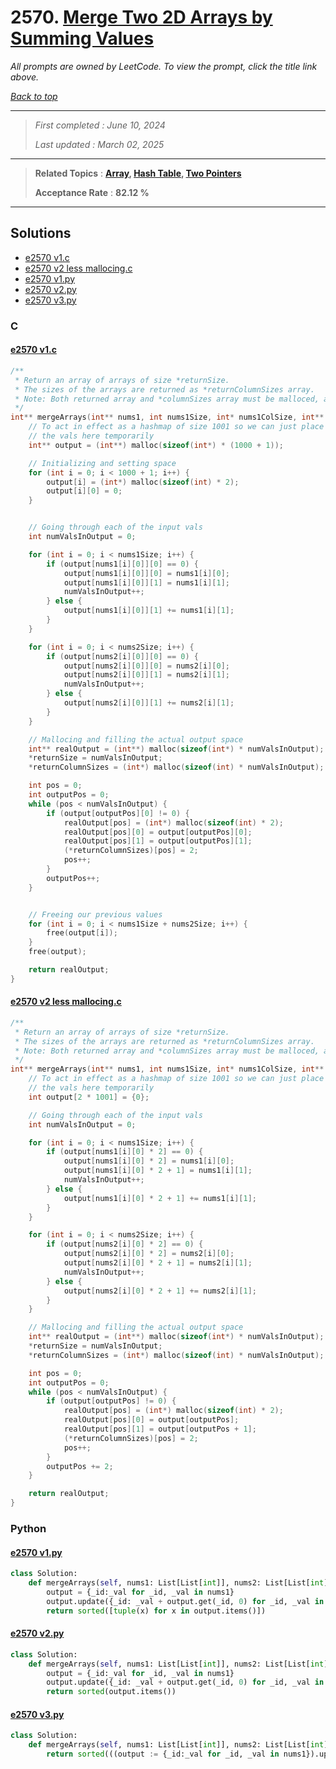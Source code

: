 # 2570. [Merge Two 2D Arrays by Summing Values](<https://leetcode.com/problems/merge-two-2d-arrays-by-summing-values>)

*All prompts are owned by LeetCode. To view the prompt, click the title link above.*

*[Back to top](<../README.md>)*

------

> *First completed : June 10, 2024*
>
> *Last updated : March 02, 2025*

------

> **Related Topics** : **[Array](<by_topic/Array.md>), [Hash Table](<by_topic/Hash Table.md>), [Two Pointers](<by_topic/Two Pointers.md>)**
>
> **Acceptance Rate** : **82.12 %**

------

## Solutions

- [e2570 v1.c](<../my-submissions/e2570 v1.c>)
- [e2570 v2 less mallocing.c](<../my-submissions/e2570 v2 less mallocing.c>)
- [e2570 v1.py](<../my-submissions/e2570 v1.py>)
- [e2570 v2.py](<../my-submissions/e2570 v2.py>)
- [e2570 v3.py](<../my-submissions/e2570 v3.py>)
### C
#### [e2570 v1.c](<../my-submissions/e2570 v1.c>)
```C
/**
 * Return an array of arrays of size *returnSize.
 * The sizes of the arrays are returned as *returnColumnSizes array.
 * Note: Both returned array and *columnSizes array must be malloced, assume caller calls free().
 */
int** mergeArrays(int** nums1, int nums1Size, int* nums1ColSize, int** nums2, int nums2Size, int* nums2ColSize, int* returnSize, int** returnColumnSizes){
    // To act in effect as a hashmap of size 1001 so we can just place 
    // the vals here temporarily
    int** output = (int**) malloc(sizeof(int*) * (1000 + 1));

    // Initializing and setting space
    for (int i = 0; i < 1000 + 1; i++) {
        output[i] = (int*) malloc(sizeof(int) * 2);
        output[i][0] = 0;
    }


    // Going through each of the input vals
    int numValsInOutput = 0;

    for (int i = 0; i < nums1Size; i++) {
        if (output[nums1[i][0]][0] == 0) {
            output[nums1[i][0]][0] = nums1[i][0];
            output[nums1[i][0]][1] = nums1[i][1];
            numValsInOutput++;
        } else {
            output[nums1[i][0]][1] += nums1[i][1];
        }
    }

    for (int i = 0; i < nums2Size; i++) {
        if (output[nums2[i][0]][0] == 0) {
            output[nums2[i][0]][0] = nums2[i][0];
            output[nums2[i][0]][1] = nums2[i][1];
            numValsInOutput++;
        } else {
            output[nums2[i][0]][1] += nums2[i][1];
        }
    }

    // Mallocing and filling the actual output space
    int** realOutput = (int**) malloc(sizeof(int*) * numValsInOutput);
    *returnSize = numValsInOutput;
    *returnColumnSizes = (int*) malloc(sizeof(int) * numValsInOutput);

    int pos = 0;
    int outputPos = 0;
    while (pos < numValsInOutput) {
        if (output[outputPos][0] != 0) {
            realOutput[pos] = (int*) malloc(sizeof(int) * 2);
            realOutput[pos][0] = output[outputPos][0];
            realOutput[pos][1] = output[outputPos][1];
            (*returnColumnSizes)[pos] = 2;
            pos++;
        }
        outputPos++;
    }


    // Freeing our previous values
    for (int i = 0; i < nums1Size + nums2Size; i++) {
        free(output[i]);    
    }
    free(output);

    return realOutput;
}
```

#### [e2570 v2 less mallocing.c](<../my-submissions/e2570 v2 less mallocing.c>)
```C
/**
 * Return an array of arrays of size *returnSize.
 * The sizes of the arrays are returned as *returnColumnSizes array.
 * Note: Both returned array and *columnSizes array must be malloced, assume caller calls free().
 */
int** mergeArrays(int** nums1, int nums1Size, int* nums1ColSize, int** nums2, int nums2Size, int* nums2ColSize, int* returnSize, int** returnColumnSizes){
    // To act in effect as a hashmap of size 1001 so we can just place 
    // the vals here temporarily
    int output[2 * 1001] = {0};

    // Going through each of the input vals
    int numValsInOutput = 0;

    for (int i = 0; i < nums1Size; i++) {
        if (output[nums1[i][0] * 2] == 0) {
            output[nums1[i][0] * 2] = nums1[i][0];
            output[nums1[i][0] * 2 + 1] = nums1[i][1];
            numValsInOutput++;
        } else {
            output[nums1[i][0] * 2 + 1] += nums1[i][1];
        }
    }

    for (int i = 0; i < nums2Size; i++) {
        if (output[nums2[i][0] * 2] == 0) {
            output[nums2[i][0] * 2] = nums2[i][0];
            output[nums2[i][0] * 2 + 1] = nums2[i][1];
            numValsInOutput++;
        } else {
            output[nums2[i][0] * 2 + 1] += nums2[i][1];
        }
    }

    // Mallocing and filling the actual output space
    int** realOutput = (int**) malloc(sizeof(int*) * numValsInOutput);
    *returnSize = numValsInOutput;
    *returnColumnSizes = (int*) malloc(sizeof(int) * numValsInOutput);

    int pos = 0;
    int outputPos = 0;
    while (pos < numValsInOutput) {
        if (output[outputPos] != 0) {
            realOutput[pos] = (int*) malloc(sizeof(int) * 2);
            realOutput[pos][0] = output[outputPos];
            realOutput[pos][1] = output[outputPos + 1];
            (*returnColumnSizes)[pos] = 2;
            pos++;
        }
        outputPos += 2;
    }

    return realOutput;
}
```

### Python
#### [e2570 v1.py](<../my-submissions/e2570 v1.py>)
```Python
class Solution:
    def mergeArrays(self, nums1: List[List[int]], nums2: List[List[int]]) -> List[List[int]]:
        output = {_id:_val for _id, _val in nums1}
        output.update({_id: _val + output.get(_id, 0) for _id, _val in nums2})
        return sorted([tuple(x) for x in output.items()])
```

#### [e2570 v2.py](<../my-submissions/e2570 v2.py>)
```Python
class Solution:
    def mergeArrays(self, nums1: List[List[int]], nums2: List[List[int]]) -> List[List[int]]:
        output = {_id:_val for _id, _val in nums1}
        output.update({_id: _val + output.get(_id, 0) for _id, _val in nums2})
        return sorted(output.items())
```

#### [e2570 v3.py](<../my-submissions/e2570 v3.py>)
```Python
class Solution:
    def mergeArrays(self, nums1: List[List[int]], nums2: List[List[int]]) -> List[List[int]]:
        return sorted(((output := {_id:_val for _id, _val in nums1}).update({_id: _val + output.get(_id, 0) for _id, _val in nums2}), output.items())[1])
```

